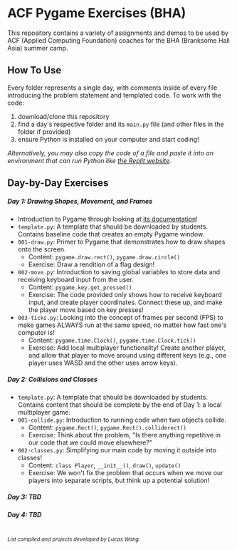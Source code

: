 # ACF Pygame Exercises (BHA)

This repository contains a variety of assignments and demos to be used by ACF (Applied Computing Foundation) coaches for the BHA (Branksome Hall Asia) summer camp.

## How To Use

Every folder represents a single day, with comments inside of every file
introducing the problem statement and templated code. To work with the code:

1. download/clone this repository
2. find a day's respective folder and its `main.py` file (and other files in the folder if provided)
3. ensure Python is installed on your computer and start coding!<br/>

_Alternatively, you may also copy the code of a file and paste it into an environment that can run Python like [the Replit website](https://replit.com/~)._

## Day-by-Day Exercises

##### Day 1: Drawing Shapes, Movement, and Frames

-   Introduction to Pygame through looking at [its documentation](https://www.pygame.org/docs/)!
-   `template.py`: A template that should be downloaded by students. Contains baseline code that creates an empty Pygame window.
-   `001-draw.py`: Primer to Pygame that demonstrates how to draw shapes onto the screen.
    -   Content: `pygame.draw.rect()`, `pygame.draw.circle()`
    -   Exercise: Draw a rendition of a flag design!
-   `002-move.py`: Introduction to saving global variables to store data and receiving keyboard input from the user.
    -   Content: `pygame.key.get_pressed()`
    -   Exercise: The code provided only shows how to receive keyboard input, and create player coordinates. Connect these up, and make the player move based on key presses!
-   `003-ticks.py`: Looking into the concept of frames per second (FPS) to make games ALWAYS run at the same speed, no matter how fast one's computer is!
    -   Content: `pygame.time.Clock()`, `pygame.time.Clock.tick()`
    -   Exercise: Add local multiplayer functionality! Create another player, and allow that player to move around using different keys (e.g., one player uses WASD and the other uses arrow keys).

##### Day 2: Collisions and Classes

-   `template.py`: A template that should be downloaded by students. Contains content that should be complete by the end of Day 1: a local multiplayer game.
-   `001-collide.py`: Introduction to running code when two objects collide.
    -   Content: `pygame.Rect()`, `pygame.Rect().colliderect()`
    -   Exercise: Think about the problem, "Is there anything repetitive in our code that we could move elsewhere?"
-   `002-classes.py`: Simplifying our main code by moving it outside into classes!
    -   Content: `class Player`, `__init__()`, `draw()`, `update()`
    -   Exercise: We won't fix the problem that occurs when we move our players into separate scripts, but think up a potential solution!

##### Day 3: TBD

##### Day 4: TBD

<br>
<small><i>List compiled and projects developed by Lucas Wang.
</i></small>
